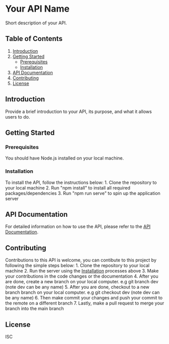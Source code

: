 # Your API Name

Short description of your API.

## Table of Contents

1. [Introduction](#introduction)
2. [Getting Started](#getting-started)
   - [Prerequisites](#prerequisites)
   - [Installation](#installation)
3. [API Documentation](#api-documentation)
4. [Contributing](#contributing)
5. [License](#license)

## Introduction

Provide a brief introduction to your API, its purpose, and what it allows users to do.

## Getting Started

### Prerequisites

You should have Node.js installed on your local machine.

### Installation

To install the API, follow the instructions below: 1. Clone the repository to your local machine 2. Run "npm install" to install all required packages/dependencies 3. Run "npm run serve" to spin up the application server

## API Documentation

For detailed information on how to use the API, please refer to the [API Documentation](https://documenter.getpostman.com/view/12146558/2s9YC5yCER).

## Contributing

Contributions to this API is welcome, you can contibute to this project by following the simple steps below: 1. Clone the repository to your local machine 2. Run the server using the [Installation](#installation) processes above 3. Make your contributions in the code changes or the documentation 4. After you are done, create a new branch on your local computer. e.g git branch dev (note dev can be any name) 5. After you are done, checkout to a new branch branch on your local computer. e.g git checkout dev (note dev can be any name) 6. Then make commit your changes and push your commit to the remote on a different branch 7. Lastly, make a pull request to merge your branch into the main branch

## License

ISC
